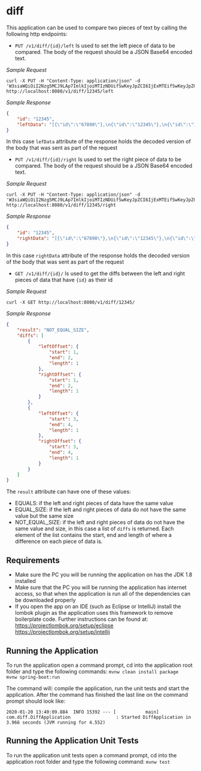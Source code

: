 # diff

This application can be used to compare two pieces of text by calling the following http endpoints:

* ```PUT /v1/diff/{id}/left``` Is used to set the left piece of data to be compared. The body of the request should be a JSON Base64 encoded text.<br/>

*Sample Request*<br/>

```
curl -X PUT -H "Content-Type: application/json" -d 'W3siaWQiOiI2Nzg5MCJ9LAp7ImlkIjoiMTIzNDUifSwKeyJpZCI6IjExMTEifSwKeyJpZCI6IjIyMjIifV0=' http://localhost:8080/v1/diff/12345/left
```

*Sample Response*<br/>
```json
{
    "id": "12345",
    "leftData": "[{\"id\":\"67890\"},\n{\"id\":\"12345\"},\n{\"id\":\"1111\"},\n{\"id\":\"2222\"}]"
}
```
In this case ```lefData``` attribute of the response holds the decoded version of the body that was sent as part of the request

* ```PUT /v1/diff/{id}/right```  Is used to set the right piece of data to be compared. The body of the request should be a JSON Base64 encoded text.<br/>

*Sample Request*<br/>

```
curl -X PUT -H "Content-Type: application/json" -d 'W3siaWQiOiI2Nzg5MCJ9LAp7ImlkIjoiMTIzNDUifSwKeyJpZCI6IjExMTEifSwKeyJpZCI6IjIyMjIifV0=' http://localhost:8080/v1/diff/12345/right
```

*Sample Response*<br/>
```json
{
    "id": "12345",
    "rightData": "[{\"id\":\"67890\"},\n{\"id\":\"12345\"},\n{\"id\":\"1111\"},\n{\"id\":\"2222\"}]"
}
```
In this case ```rightData``` attribute of the response holds the decoded version of the body that was sent as part of the request

* ```GET /v1/diff/{id}/``` Is used to get the diffs between the left and right pieces of data that have ```{id}``` as their id

*Sample Request*<br/>

```
curl -X GET http://localhost:8080/v1/diff/12345/
```

*Sample Response*<br/>
```json
{
    "result": "NOT_EQUAL_SIZE",
    "diffs": [
        {
            "leftOffset": {
                "start": 1,
                "end": 2,
                "length": 1
            },
            "rightOffset": {
                "start": 1,
                "end": 2,
                "length": 1
            }
        },
        {
            "leftOffset": {
                "start": 3,
                "end": 4,
                "length": 1
            },
            "rightOffset": {
                "start": 3,
                "end": 4,
                "length": 1
            }
        }
    ]
}
```

The ```result``` attribute can have one of these values:
- EQUALS: if the left and right pieces of data have the same value
- EQUAL_SIZE: if the left and right pieces of data do not have the same value but the same size
- NOT_EQUAL_SIZE: if the left and right pieces of data do not have the same value and size, in this case a list of ```diffs``` is returned. Each element of the list contains the start, end and length of where a difference on each piece of data is.

## Requirements

- Make sure the PC you will be running the application on has the JDK 1.8 installed
- Make sure that the PC you will be running the application has internet access, so that when the application is run all of the dependencies can be downloaded properly
- If you open the app on an IDE (such as Eclipse or IntelliJ) install the lombok
plugin as the application uses this framework to remove boilerplate code. Further instructions can be found at:
    https://projectlombok.org/setup/eclipse
    https://projectlombok.org/setup/intellij

## Running the Application

To run the application open a command prompt, cd into the application root folder and type the following commands:
    ```mvnw clean install package```<br/>
    ```mvnw spring-boot:run```

The command will: compile the application, run the unit tests and start the application. After the command has finished
the last line on the command prompt should look like:

```2020-01-20 13:40:09.884  INFO 15392 --- [           main] com.diff.DiffApplication                 : Started DiffApplication in 3.966 seconds (JVM running for 4.552)```

## Running the Application Unit Tests

To run the application unit tests open a command prompt, cd into the application root folder and type the following command:
    ```mvnw test```
